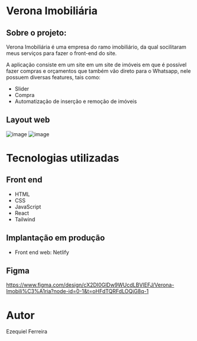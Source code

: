 # Verona Imobiliária


## Sobre o projeto: 

Verona Imobiliária é uma empresa do ramo imobiliário, da qual socilitaram meus serviços para fazer o front-end do site.

A aplicação consiste em um site em um site de imóveis em que é possível fazer compras e orçamentos que também vão direto para o Whatsapp, nele possuem diversas features, tais como:
- Slider
- Compra
- Automatização de inserção e remoção de imóveis


## Layout web
![image](https://github.com/user-attachments/assets/bb4670c0-dee0-4373-b2c9-375b792efea8)
![image](https://github.com/user-attachments/assets/d54a1c4a-43d2-4871-8691-02ff6db7c13a)

# Tecnologias utilizadas
## Front end
- HTML 
- CSS
- JavaScript
- React
- Tailwind

## Implantação em produção
- Front end web: Netlify

## Figma

https://www.figma.com/design/cX2DI0GlDw9WUcdLBVIEFJ/Verona-Imobili%C3%A1ria?node-id=0-1&t=oHFdTQRFdLOQjG8q-1

# Autor

Ezequiel Ferreira
